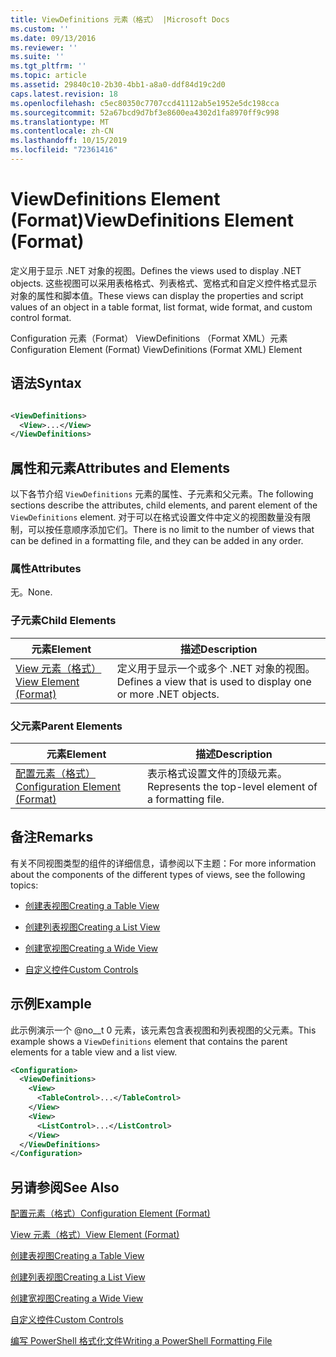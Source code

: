```yaml
---
title: ViewDefinitions 元素（格式） |Microsoft Docs
ms.custom: ''
ms.date: 09/13/2016
ms.reviewer: ''
ms.suite: ''
ms.tgt_pltfrm: ''
ms.topic: article
ms.assetid: 29840c10-2b30-4bb1-a8a0-ddf84d19c2d0
caps.latest.revision: 18
ms.openlocfilehash: c5ec80350c7707ccd41112ab5e1952e5dc198cca
ms.sourcegitcommit: 52a67bcd9d7bf3e8600ea4302d1fa8970ff9c998
ms.translationtype: MT
ms.contentlocale: zh-CN
ms.lasthandoff: 10/15/2019
ms.locfileid: "72361416"
---
```

# <a name="viewdefinitions-element-format"></a><span data-ttu-id="d6106-102">ViewDefinitions Element (Format)</span><span class="sxs-lookup"><span data-stu-id="d6106-102">ViewDefinitions Element (Format)</span></span>

<span data-ttu-id="d6106-103">定义用于显示 .NET 对象的视图。</span><span class="sxs-lookup"><span data-stu-id="d6106-103">Defines the views used to display .NET objects.</span></span> <span data-ttu-id="d6106-104">这些视图可以采用表格格式、列表格式、宽格式和自定义控件格式显示对象的属性和脚本值。</span><span class="sxs-lookup"><span data-stu-id="d6106-104">These views can display the properties and script values of an object  in a table format, list format, wide format, and custom control format.</span></span>

<span data-ttu-id="d6106-105">Configuration 元素（Format） ViewDefinitions （Format XML）元素</span><span class="sxs-lookup"><span data-stu-id="d6106-105">Configuration Element (Format) ViewDefinitions (Format XML) Element</span></span>

## <a name="syntax"></a><span data-ttu-id="d6106-106">语法</span><span class="sxs-lookup"><span data-stu-id="d6106-106">Syntax</span></span>

```xml

<ViewDefinitions>
  <View>...</View>
</ViewDefinitions>
```

## <a name="attributes-and-elements"></a><span data-ttu-id="d6106-107">属性和元素</span><span class="sxs-lookup"><span data-stu-id="d6106-107">Attributes and Elements</span></span>

<span data-ttu-id="d6106-108">以下各节介绍 `ViewDefinitions` 元素的属性、子元素和父元素。</span><span class="sxs-lookup"><span data-stu-id="d6106-108">The following sections describe the attributes, child elements, and parent element of the `ViewDefinitions` element.</span></span> <span data-ttu-id="d6106-109">对于可以在格式设置文件中定义的视图数量没有限制，可以按任意顺序添加它们。</span><span class="sxs-lookup"><span data-stu-id="d6106-109">There is no limit to the number of views that can be defined in a formatting file, and they can be added in any order.</span></span>

### <a name="attributes"></a><span data-ttu-id="d6106-110">属性</span><span class="sxs-lookup"><span data-stu-id="d6106-110">Attributes</span></span>

<span data-ttu-id="d6106-111">无。</span><span class="sxs-lookup"><span data-stu-id="d6106-111">None.</span></span>

### <a name="child-elements"></a><span data-ttu-id="d6106-112">子元素</span><span class="sxs-lookup"><span data-stu-id="d6106-112">Child Elements</span></span>

|<span data-ttu-id="d6106-113">元素</span><span class="sxs-lookup"><span data-stu-id="d6106-113">Element</span></span>|<span data-ttu-id="d6106-114">描述</span><span class="sxs-lookup"><span data-stu-id="d6106-114">Description</span></span>|
|-------------|-----------------|
|[<span data-ttu-id="d6106-115">View 元素（格式）</span><span class="sxs-lookup"><span data-stu-id="d6106-115">View Element (Format)</span></span>](./view-element-format.md)|<span data-ttu-id="d6106-116">定义用于显示一个或多个 .NET 对象的视图。</span><span class="sxs-lookup"><span data-stu-id="d6106-116">Defines a view that is used to display one or more .NET objects.</span></span>|

### <a name="parent-elements"></a><span data-ttu-id="d6106-117">父元素</span><span class="sxs-lookup"><span data-stu-id="d6106-117">Parent Elements</span></span>

|<span data-ttu-id="d6106-118">元素</span><span class="sxs-lookup"><span data-stu-id="d6106-118">Element</span></span>|<span data-ttu-id="d6106-119">描述</span><span class="sxs-lookup"><span data-stu-id="d6106-119">Description</span></span>|
|-------------|-----------------|
|[<span data-ttu-id="d6106-120">配置元素（格式）</span><span class="sxs-lookup"><span data-stu-id="d6106-120">Configuration Element (Format)</span></span>](./configuration-element-format.md)|<span data-ttu-id="d6106-121">表示格式设置文件的顶级元素。</span><span class="sxs-lookup"><span data-stu-id="d6106-121">Represents the top-level element of a formatting file.</span></span>|

## <a name="remarks"></a><span data-ttu-id="d6106-122">备注</span><span class="sxs-lookup"><span data-stu-id="d6106-122">Remarks</span></span>

<span data-ttu-id="d6106-123">有关不同视图类型的组件的详细信息，请参阅以下主题：</span><span class="sxs-lookup"><span data-stu-id="d6106-123">For more information about the components of the different types of views, see the following topics:</span></span>

- [<span data-ttu-id="d6106-124">创建表视图</span><span class="sxs-lookup"><span data-stu-id="d6106-124">Creating a Table View</span></span>](./creating-a-table-view.md)

- [<span data-ttu-id="d6106-125">创建列表视图</span><span class="sxs-lookup"><span data-stu-id="d6106-125">Creating a List View</span></span>](./creating-a-list-view.md)

- [<span data-ttu-id="d6106-126">创建宽视图</span><span class="sxs-lookup"><span data-stu-id="d6106-126">Creating a Wide View</span></span>](./creating-a-wide-view.md)

- [<span data-ttu-id="d6106-127">自定义控件</span><span class="sxs-lookup"><span data-stu-id="d6106-127">Custom Controls</span></span>](./creating-custom-controls.md)

## <a name="example"></a><span data-ttu-id="d6106-128">示例</span><span class="sxs-lookup"><span data-stu-id="d6106-128">Example</span></span>

<span data-ttu-id="d6106-129">此示例演示一个 @no__t 0 元素，该元素包含表视图和列表视图的父元素。</span><span class="sxs-lookup"><span data-stu-id="d6106-129">This example shows a `ViewDefinitions` element that contains the parent elements for a table view and a list view.</span></span>

```xml
<Configuration>
  <ViewDefinitions>
    <View>
      <TableControl>...</TableControl>
    </View>
    <View>
      <ListControl>...</ListControl>
    </View>
  </ViewDefinitions>
</Configuration>
```

## <a name="see-also"></a><span data-ttu-id="d6106-130">另请参阅</span><span class="sxs-lookup"><span data-stu-id="d6106-130">See Also</span></span>

[<span data-ttu-id="d6106-131">配置元素（格式）</span><span class="sxs-lookup"><span data-stu-id="d6106-131">Configuration Element (Format)</span></span>](./configuration-element-format.md)

[<span data-ttu-id="d6106-132">View 元素（格式）</span><span class="sxs-lookup"><span data-stu-id="d6106-132">View Element (Format)</span></span>](./view-element-format.md)

[<span data-ttu-id="d6106-133">创建表视图</span><span class="sxs-lookup"><span data-stu-id="d6106-133">Creating a Table View</span></span>](./creating-a-table-view.md)

[<span data-ttu-id="d6106-134">创建列表视图</span><span class="sxs-lookup"><span data-stu-id="d6106-134">Creating a List View</span></span>](./creating-a-list-view.md)

[<span data-ttu-id="d6106-135">创建宽视图</span><span class="sxs-lookup"><span data-stu-id="d6106-135">Creating a Wide View</span></span>](./creating-a-wide-view.md)

[<span data-ttu-id="d6106-136">自定义控件</span><span class="sxs-lookup"><span data-stu-id="d6106-136">Custom Controls</span></span>](./creating-custom-controls.md)

[<span data-ttu-id="d6106-137">编写 PowerShell 格式化文件</span><span class="sxs-lookup"><span data-stu-id="d6106-137">Writing a PowerShell Formatting File</span></span>](./writing-a-powershell-formatting-file.md)
